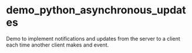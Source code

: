 # demo_python_asynchronous_updates

Demo to implement notifications and updates from the server to a client each time another client makes and event.
